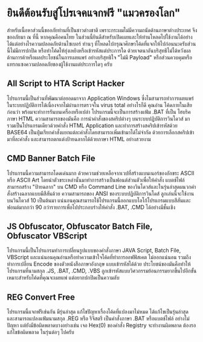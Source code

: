 # ยินดีต้อนรับสู่โปรเจคแจกฟรี "แมวครองโลก"
สำหรับเนื้อหาส่วนนี้ขออภัยท่านที่เป็นชาวต่างชาติ เพราะกระผมไม่มีความถนัดด้านภาษาต่างประเทศ จึงขออภัยมา ณ ที่นี้
หากคุณคือคนไทย ในส่วนนี้ยินดีสำหรับเปิดเผยและให้ท่านโหลดไปใช้งานได้อย่างได้แต่อย่างไรความปลอดภัยด้านไซเบอร์ ท่านๆ ที่โหลดไปกรุณาศึกษาโค้ดที่แจกให้ไปก่อนนะครับส่วนนี้ไม่มีการปกปิด หรือทำโค้ดให้ยุ่งเหยิงหรือเข้ารหัสแต่ประการใด ด้วยเจตนาอันบริสุทธิไม่ได้หวังผลด้านการค้าหรือผลประโยชน์ในการเผยแพร่ อย่างบริสุทธิใจ "ไม่มี Payload" หรือส่วนควบคุมหรือแทรกแซงความปลอดภัยของผู้ใช้งานแต่ประการใดๆ ครับ


## All Script to HTA Script Hacker

โปรแกรมนี้เป็นส่วนที่พัฒนาต่อยอดมาจาก Application Windows ซี่งไมสามารถทำการเผยแพร่ในระบบปฏิบัติการได้เนื่องจากไม่ผ่านการตรวจใน virus total อย่างไรก็ดี คุณอ่าน
โค้ดภายในเสียก่อนว่า พร้อมจะทำการรันบนเครื่องหรือเปล่า โปรแกรมนี้จะเป็นการสร้างแฟ้ม .BAT ที่เป็น ไฮบริคภาษา HTML ความสามารถของมันคือ การนำคำสั่งของสคริปต่างๆ บนระบบปฏิบัติการวินโดวส์ มารวมเป็นโปรแกรมเดียวด้วยคำสั่ง HTML Application และทำการสร้างสคริปเข้ารหัสด้วย BASE64 เป็นปุ่มเรียกคำสั่งแยกแต่ละคำสั่งโดยสามารถเพิ่มเข้ามาได้ไม่จำกัด ด้วยการเลือกสคริปเข้ามาที่ละคำสั่ง และสามารถตกแต่งป้ายฉลากได้ด้วยภาษา HTML  อย่างสวยงาม

## CMD Banner Batch File

โปรแกรมนี้ความสามารถโดดเด่นมาก ด้วยความช่วยเหลือจากเวปที่สร้างแบนเนอร์ของอักขระ ASCII หรือ ASCII Art โดยนำตัวขระเหล่านั้นมาทำการสร้างเป็นฟอนต์ส่วนตัวเพื่อให้คำสั่ง แบตช์ไฟล์ สามารถสร้าง "ป้ายฉลาก" บน CMD หรือ Command Line ของวินโดวส์และในรุ่นล่าสุดผนวกคำสั่งสร้างฉลากแบบมีสีสันด้วย ความสามารถของ ANSI ของระบบปฏิบัติการวินโดส์ ลูกเล่นนี้จะใช้งานบนวินโดวส์ 10 เป็นต้นมา แน่นอนคุณสามารถใช้โปรแกรมนี้ออกแบบโลโก้โปรแกรมแบบสีสันและฟอนต์มากกว่า 90 กว่ารายการเพื่อไปประกอบร่างให้คำสั่ง .BAT, .CMD ได้อย่างมีชั้นเชิง

## JS Obfuscator, Obfuscator Batch File, Obfuscator VBScript

โปรแกรมนี้เป็นโปรแกรมทำการเปลี่ยนรูปแบบของคำสั่งภาษา JAVA Script, Batch File, VBScript  และแน่นอนคุณอ่านหรือทำความเข้าใจโค้ดที่ทำการออฟฟัสเคต ไม่ออกแน่นอน รวมถึงทำการเปลี่ยน Encode ของตัวหนังสือภาษาอังกฤษ แบบเข้ารหัสได้ด้วย ประโยชน์ของมันคือทำให้โปรแกรมที่นามสกุล .JS, .BAT, .CMD, .VBS ถูกเข้ารหัสแบบวิศวกรรมย้อนกรรมยากขึ้นไปอีกขั้น เหมาะสำหรับโค้ดที่คุณจะเผยแพ่ แต่อยากปกปิดเป็นความลับ

## REG Convert Free

โปรแกรมนี้แจกฟรีเช่นกัน มีรุ่นล่าสุด แก้ไขปัญหาเรื่องโค้ดที่แปลงมาไม่หมด ได้แก้ไขเป็นรุ่นล่าสุด และสามารถแปลงแฟ้มนามสกุล .REG หรือ รีจีสตรี เป็นคำสั่งภาษา .BAT หรือแบตช์ไฟล์ อย่างไม่ปัญหา แต่ยังมีข้อผิดพลาดบางอย่างเช่น เจอ Hex(0) ของคำสั่ง Registry จะทำงานผิดพลาด ต้องรอแก้ไขข้อผิดพลาด ในรุ่นต่อๆ ไปครับ
